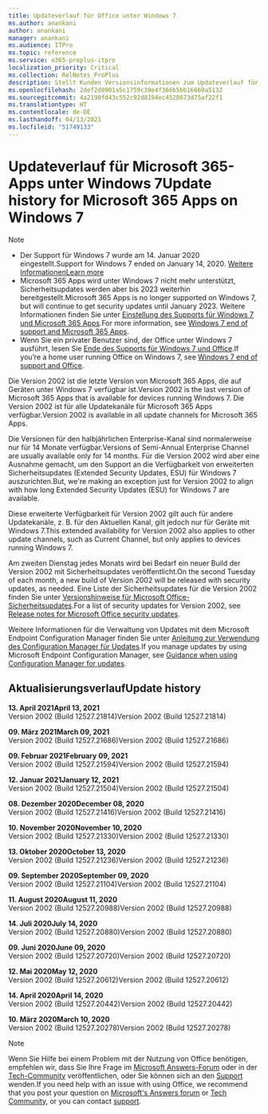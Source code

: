 ```yaml
---
title: Updateverlauf für Office unter Windows 7
ms.author: anankani
author: anankani
manager: anankani
ms.audience: ITPro
ms.topic: reference
ms.service: o365-proplus-itpro
localization_priority: Critical
ms.collection: RelNotes_ProPlus
description: Stellt Kunden Versionsinformationen zum Updateverlauf für Microsoft 365-Apps für Windows 7 bereit.
ms.openlocfilehash: 2def2d0901a5c1759c39e4f366b5bb16669a5132
ms.sourcegitcommit: 4a2190fd43c552c92d8194ec4520673d75af22f1
ms.translationtype: HT
ms.contentlocale: de-DE
ms.lasthandoff: 04/13/2021
ms.locfileid: "51749133"
---
```

# <a name="update-history-for-microsoft-365-apps-on-windows-7"></a><span data-ttu-id="445af-103">Updateverlauf für Microsoft 365-Apps unter Windows 7</span><span class="sxs-lookup"><span data-stu-id="445af-103">Update history for Microsoft 365 Apps on Windows 7</span></span> 

 > [!NOTE]
>
>- <span data-ttu-id="445af-104">Der Support für Windows 7 wurde am 14. Januar 2020 eingestellt.</span><span class="sxs-lookup"><span data-stu-id="445af-104">Support for Windows 7 ended on January 14, 2020.</span></span> [<span data-ttu-id="445af-105">Weitere Informationen</span><span class="sxs-lookup"><span data-stu-id="445af-105">Learn more</span></span>](https://www.microsoft.com/microsoft-365/windows/end-of-windows-7-support)
>- <span data-ttu-id="445af-106">Microsoft 365 Apps wird unter Windows 7 nicht mehr unterstützt, Sicherheitsupdates werden aber bis 2023 weiterhin bereitgestellt.</span><span class="sxs-lookup"><span data-stu-id="445af-106">Microsoft 365 Apps is no longer supported on Windows 7, but will continue to get security updates until January 2023.</span></span> <span data-ttu-id="445af-107">Weitere Informationen finden Sie unter [Einstellung des Supports für Windows 7 und Microsoft 365 Apps](/DeployOffice/endofsupport/windows-7-support).</span><span class="sxs-lookup"><span data-stu-id="445af-107">For more information, see [Windows 7 end of support and Microsoft 365 Apps](/DeployOffice/endofsupport/windows-7-support).</span></span>
>- <span data-ttu-id="445af-108">Wenn Sie ein privater Benutzer sind, der Office unter Windows 7 ausführt, lesen Sie [Ende des Supports für Windows 7 und Office](https://support.microsoft.com/office/78f20fab-b57b-44d7-8368-06a8493f3cb9).</span><span class="sxs-lookup"><span data-stu-id="445af-108">If you’re a home user running Office on Windows 7, see [Windows 7 end of support and Office](https://support.microsoft.com/office/78f20fab-b57b-44d7-8368-06a8493f3cb9).</span></span>

<span data-ttu-id="445af-109">Die Version 2002 ist die letzte Version von Microsoft 365 Apps, die auf Geräten unter Windows 7 verfügbar ist.</span><span class="sxs-lookup"><span data-stu-id="445af-109">Version 2002 is the last version of Microsoft 365 Apps that is available for devices running Windows 7.</span></span> <span data-ttu-id="445af-110">Die Version 2002 ist für alle Updatekanäle für Microsoft 365 Apps verfügbar.</span><span class="sxs-lookup"><span data-stu-id="445af-110">Version 2002 is available in all update channels for Microsoft 365 Apps.</span></span>

<span data-ttu-id="445af-111">Die Versionen für den halbjährlichen Enterprise-Kanal sind normalerweise nur für 14 Monate verfügbar.</span><span class="sxs-lookup"><span data-stu-id="445af-111">Versions of Semi-Annual Enterprise Channel are usually available only for 14 months.</span></span> <span data-ttu-id="445af-112">Für die Version 2002 wird aber eine Ausnahme gemacht, um den Support an die Verfügbarkeit von erweiterten Sicherheitsupdates (Extended Security Updates, ESU) für Windows 7 auszurichten.</span><span class="sxs-lookup"><span data-stu-id="445af-112">But, we're making an exception just for Version 2002 to align with how long Extended Security Updates (ESU) for Windows 7 are available.</span></span>

<span data-ttu-id="445af-113">Diese erweiterte Verfügbarkeit für Version 2002 gilt auch für andere Updatekanäle, z. B. für den Aktuellen Kanal, gilt jedoch nur für Geräte mit Windows 7.</span><span class="sxs-lookup"><span data-stu-id="445af-113">This extended availability for Version 2002 also applies to other update channels, such as Current Channel, but only applies to devices running Windows 7.</span></span>

<span data-ttu-id="445af-114">Am zweiten Dienstag jedes Monats wird bei Bedarf ein neuer Build der Version 2002 mit Sicherheitsupdates veröffentlicht.</span><span class="sxs-lookup"><span data-stu-id="445af-114">On the second Tuesday of each month, a new build of Version 2002 will be released with security updates, as needed.</span></span> <span data-ttu-id="445af-115">Eine Liste der Sicherheitsupdates für die Version 2002 finden Sie unter [Versionshinweise für Microsoft Office-Sicherheitsupdates](microsoft365-apps-security-updates.md).</span><span class="sxs-lookup"><span data-stu-id="445af-115">For a list of security updates for Version 2002, see [Release notes for Microsoft Office security updates](microsoft365-apps-security-updates.md).</span></span>

<span data-ttu-id="445af-116">Weitere Informationen für die Verwaltung von Updates mit dem Microsoft Endpoint Configuration Manager finden Sie unter [Anleitung zur Verwendung des Configuration Manager für Updates](/deployoffice/endofsupport/windows-7-support#guidance-when-using-configuration-manager-for-updates).</span><span class="sxs-lookup"><span data-stu-id="445af-116">If you manage updates by using Microsoft Endpoint Configuration Manager, see [Guidance when using Configuration Manager for updates](/deployoffice/endofsupport/windows-7-support#guidance-when-using-configuration-manager-for-updates).</span></span>


## <a name="update-history"></a><span data-ttu-id="445af-117">Aktualisierungsverlauf</span><span class="sxs-lookup"><span data-stu-id="445af-117">Update history</span></span>

[//]: # (NICHT ENTFERNEN)

<span data-ttu-id="445af-119">**13. April 2021**</span><span class="sxs-lookup"><span data-stu-id="445af-119">**April 13, 2021**</span></span><br/>
<span data-ttu-id="445af-120">Version 2002 (Build 12527.21814)</span><span class="sxs-lookup"><span data-stu-id="445af-120">Version 2002 (Build 12527.21814)</span></span><br/>

<span data-ttu-id="445af-121">**09. März 2021**</span><span class="sxs-lookup"><span data-stu-id="445af-121">**March 09, 2021**</span></span><br/>
<span data-ttu-id="445af-122">Version 2002 (Build 12527.21686)</span><span class="sxs-lookup"><span data-stu-id="445af-122">Version 2002 (Build 12527.21686)</span></span><br/>

<span data-ttu-id="445af-123">**09. Februar 2021**</span><span class="sxs-lookup"><span data-stu-id="445af-123">**February 09, 2021**</span></span><br/>
<span data-ttu-id="445af-124">Version 2002 (Build 12527.21594)</span><span class="sxs-lookup"><span data-stu-id="445af-124">Version 2002 (Build 12527.21594)</span></span><br/>

<span data-ttu-id="445af-125">**12. Januar 2021**</span><span class="sxs-lookup"><span data-stu-id="445af-125">**January 12, 2021**</span></span><br/>
<span data-ttu-id="445af-126">Version 2002 (Build 12527.21504)</span><span class="sxs-lookup"><span data-stu-id="445af-126">Version 2002 (Build 12527.21504)</span></span><br/>

<span data-ttu-id="445af-127">**08. Dezember 2020**</span><span class="sxs-lookup"><span data-stu-id="445af-127">**December 08, 2020**</span></span><br/>
<span data-ttu-id="445af-128">Version 2002 (Build 12527.21416)</span><span class="sxs-lookup"><span data-stu-id="445af-128">Version 2002 (Build 12527.21416)</span></span><br/>

<span data-ttu-id="445af-129">**10. November 2020**</span><span class="sxs-lookup"><span data-stu-id="445af-129">**November 10, 2020**</span></span><br/>
<span data-ttu-id="445af-130">Version 2002 (Build 12527.21330)</span><span class="sxs-lookup"><span data-stu-id="445af-130">Version 2002 (Build 12527.21330)</span></span><br/>

<span data-ttu-id="445af-131">**13. Oktober 2020**</span><span class="sxs-lookup"><span data-stu-id="445af-131">**October 13, 2020**</span></span><br/>
<span data-ttu-id="445af-132">Version 2002 (Build 12527.21236)</span><span class="sxs-lookup"><span data-stu-id="445af-132">Version 2002 (Build 12527.21236)</span></span><br/>

<span data-ttu-id="445af-133">**09. September 2020**</span><span class="sxs-lookup"><span data-stu-id="445af-133">**September 09, 2020**</span></span><br/>
<span data-ttu-id="445af-134">Version 2002 (Build 12527.21104)</span><span class="sxs-lookup"><span data-stu-id="445af-134">Version 2002 (Build 12527.21104)</span></span><br/>

<span data-ttu-id="445af-135">**11. August 2020**</span><span class="sxs-lookup"><span data-stu-id="445af-135">**August 11, 2020**</span></span><br/>
<span data-ttu-id="445af-136">Version 2002 (Build 12527.20988)</span><span class="sxs-lookup"><span data-stu-id="445af-136">Version 2002 (Build 12527.20988)</span></span><br/>

<span data-ttu-id="445af-137">**14. Juli 2020**</span><span class="sxs-lookup"><span data-stu-id="445af-137">**July 14, 2020**</span></span><br/>
<span data-ttu-id="445af-138">Version 2002 (Build 12527.20880)</span><span class="sxs-lookup"><span data-stu-id="445af-138">Version 2002 (Build 12527.20880)</span></span><br/>

<span data-ttu-id="445af-139">**09. Juni 2020**</span><span class="sxs-lookup"><span data-stu-id="445af-139">**June 09, 2020**</span></span><br/>
<span data-ttu-id="445af-140">Version 2002 (Build 12527.20720)</span><span class="sxs-lookup"><span data-stu-id="445af-140">Version 2002 (Build 12527.20720)</span></span><br/>

<span data-ttu-id="445af-141">**12. Mai 2020**</span><span class="sxs-lookup"><span data-stu-id="445af-141">**May 12, 2020**</span></span><br/>
<span data-ttu-id="445af-142">Version 2002 (Build 12527.20612)</span><span class="sxs-lookup"><span data-stu-id="445af-142">Version 2002 (Build 12527.20612)</span></span><br/>

<span data-ttu-id="445af-143">**14. April 2020**</span><span class="sxs-lookup"><span data-stu-id="445af-143">**April 14, 2020**</span></span><br/>
<span data-ttu-id="445af-144">Version 2002 (Build 12527.20442)</span><span class="sxs-lookup"><span data-stu-id="445af-144">Version 2002 (Build 12527.20442)</span></span><br/>

<span data-ttu-id="445af-145">**10. März 2020**</span><span class="sxs-lookup"><span data-stu-id="445af-145">**March 10, 2020**</span></span><br/>
<span data-ttu-id="445af-146">Version 2002 (Build 12527.20278)</span><span class="sxs-lookup"><span data-stu-id="445af-146">Version 2002 (Build 12527.20278)</span></span><br/>




> [!NOTE]
> <span data-ttu-id="445af-147">Wenn Sie Hilfe bei einem Problem mit der Nutzung von Office benötigen, empfehlen wir, dass Sie Ihre Frage im [Microsoft Answers-Forum](https://answers.microsoft.com/) oder in der [Tech-Community](https://techcommunity.microsoft.com/) veröffentlichen, oder Sie können sich an den [Support](https://support.microsoft.com/contactus) wenden.</span><span class="sxs-lookup"><span data-stu-id="445af-147">If you need help with an issue with using Office, we recommend that you post your question on [Microsoft's Answers forum](https://answers.microsoft.com/) or [Tech Community](https://techcommunity.microsoft.com/), or you can contact [support](https://support.microsoft.com/contactus).</span></span>